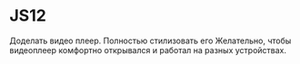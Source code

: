 # JS12
Доделать видео плеер.
Полностью стилизовать его
Желательно, чтобы видеоплеер комфортно открывался и работал на разных устройствах.
